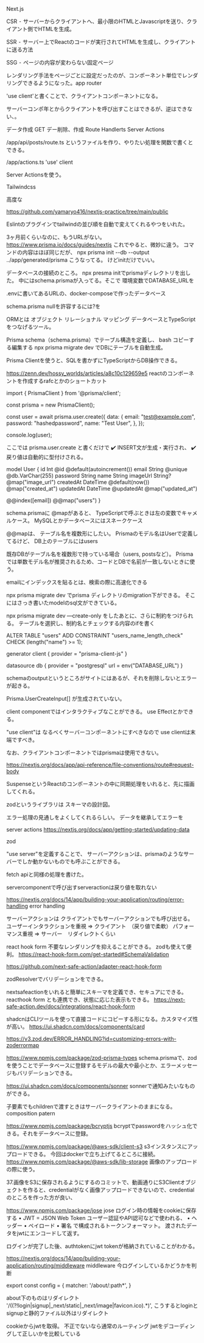 Next.js

CSR
	⁃	サーバーからクライアントへ、最小限のHTMLとJavascriptを送り、クライアント側でHTMLを生成。

SSR
	⁃	サーバー上でReactのコードが実行されてHTMLを生成し、クライアントに送る方法

SSG 
	⁃	ページの内容が変わらない固定ページ


レンダリング手法をページごとに設定だったのが、コンポーネント単位でレンダリングできるようになった。app router


'use client'と書くことで、クライアントコンポーネントになる。

サーバーコンポ年とからクライアントを呼び出すことはできるが、逆はできない、。



データ作成
GET
デー削除、作成
Route Handlerts
Server Actions




/app/api/posts/route.ts
というファイルを作り、やりたい処理を関数で書くとできる。


/app/actions.ts
'use' client



Server Actionsを使う。

Tailwindcss

高度な




https://github.com/yamaryo416/nextjs-practice/tree/main/public

Eslintのプラグインでtailwindの並び順を自動で変えてくれるやつをいれた。

3ヶ月前くらいなのに、もうURLがない。
https://www.prisma.io/docs/guides/nextjs
これでやると、微妙に違う。
コマンドの内容はほぼ同じだが、
npx prisma init --db --output ../app/generated/prisma
こうなってる。
けどinitだけでいい。

データベースの接続のところ。
npx presma initでprismaディレクトリを出した。
中にはschema.prismaが入ってる。そこで
環境変数でDATABASE_URLを





.envに書いてあるURLの、docker-composeで作ったデータベース

schema.prisma
nullを許容するには?を


ORMとは
オブジェクト
リレーショナル
マッピング
データベースとTypeScriptをつなげるツール。

Prisma schema（schema.prisma）でテーブル構造を定義し、
bash
コピーする編集する
npx prisma migrate dev
でDBにテーブルを自動生成。

Prisma Clientを使うと、SQLを書かずにTypeScriptからDB操作できる。

https://zenn.dev/hossy_worlds/articles/a8c10c129659e5
reactのコンポーネントを作成するrafcとかのショートカット

import { PrismaClient } from '@prisma/client';

const prisma = new PrismaClient();

const user = await prisma.user.create({
  data: {
    email: "test@example.com",
    password: "hashedpassword",
    name: "Test User",
  },
});

console.log(user);

ここでは prisma.user.create と書くだけで ✔️ INSERT文が生成・実行され、 ✔️ 戻り値は自動的に型付けされる。

model User {
  id    Int     @id @default(autoincrement())
  email String  @unique @db.VarChar(255)
  password String
  name  String
  imageUrl String? @map("image_url")
  createdAt DateTime @default(now()) @map("created_at")
  updatedAt DateTime @updatedAt @map("updated_at")

  @@index([email])
  @@map("users")
}

schema.prismaに
@mapがあると、
TypeScriptで呼ぶときは左の変数でキャメルケース。
MySQLとかデータベースにはスネークケース

@@mapは、
テーブル名を複数形にしたい。
Prismaのモデル名はUserで定義してるけど、
DB上のテーブルにはusers


既存DBがテーブル名を複数形で持っている場合（users, postsなど）。
Prismaでは単数モデル名が推奨されるため、コードとDBで名前が一致しないときに使う。

emailにインデックスを貼るとは、検索の際に高速化できる



npx prisma migrate dev
でprisma ディレクトリのmigration下ができる。
そこにはさっき書いたmodelのsql文ができている。


npx prisma migrate dev —create-only
をしたあとに、さらに制約をつけられる。
テーブルを選択し、制約名とチェックする内容のifを書く

ALTER TABLE "users" ADD CONSTRAINT "users_name_length_check" CHECK (length("name") >= 1);


generator client {
  provider = "prisma-client-js"
}

datasource db {
  provider = "postgresql"
  url      = env("DATABASE_URL")
}


schemaのoutputというところがサイトにはあるが、それを削除しないとエラーが起きる。

Prisma.UserCreateInput[]
が生成されていない。


client componentではインタラクティブなことができる。
use Effectとかできる。

"use client"は
なるべくサーバーコンポーネントにすべきなので
use clientは末端ですべき。



なお、クライアントコンポーネントではprismaは使用できない。

https://nextjs.org/docs/app/api-reference/file-conventions/route#request-body


SuspenseというReactのコンポーネントの中に同期処理をいれると、先に描画してくれる。

zodというライブラリは
スキーマの設計図。

エラー処理の見通しをよくしてくれるらしい。
データを継承してエラーを


server actions
https://nextjs.org/docs/app/getting-started/updating-data


zod

"use server"を定義することで、
サーバーアクションは、prismaのようなサーバーでしか動かないものでも呼ぶことができる。

fetch apiと同様の処理を書けた。


servercomponentで呼び出すserveractionは戻り値を取れない


https://nextjs.org/docs/14/app/building-your-application/routing/error-handling
error handling



サーバーアクションは
クライアントでもサーバーアクションでも呼び出せる。
ユーザーインタラクションを重視
=> クライアント　（戻り値で柔軟）
パフォーマンス重視
=> サーバー　リダイレクトくらい


react hook form 不要なレンダリングを抑えることができる。
zodも使えて便利。
https://react-hook-form.com/get-started#SchemaValidation

https://github.com/next-safe-action/adapter-react-hook-form

zodResolverでバリデーションをできる。


nextsafeactionをいれると簡単にスキーマを定義でき、セキュアにできる。reacthook form とも連携でき、状態に応じた表示もできる。
https://next-safe-action.dev/docs/integrations/react-hook-form



shadcnはCLIツールを使って直接コードにコピーする形になる。カスタマイズ性が高い。
https://ui.shadcn.com/docs/components/card



https://v3.zod.dev/ERROR_HANDLING?id=customizing-errors-with-zoderrormap


https://www.npmjs.com/package/zod-prisma-types
schema.prismaで、zodを使うことでデータベースに登録するモデルの最大や最小とか、エラーメッセージもバリデーションできる。

https://ui.shadcn.com/docs/components/sonner
sonnerで通知みたいなものができる。

子要素でもchildrenで渡すときはサーバークライアントのままになる。
composition patern

https://www.npmjs.com/package/bcryptjs
bcryptでpasswordをハッシュ化できる。それをデータベースに登録。


https://www.npmjs.com/package/@aws-sdk/client-s3
s3インスタンスにアップロードできる。
今回はdockerで立ち上げてるところに接続。
https://www.npmjs.com/package/@aws-sdk/lib-storage
画像のアップロードの際に使う。


37.画像をS3に保存されるようにするのコミットで、動画通りにS3Clientオブジェクトを作ると、credentialがなく画像アップロードできないので、credentialのところを作った方が良い、

https://www.npmjs.com/package/jose
jose 
ログイン時の情報をcookieに保存する
	•	JWT = JSON Web Token
ユーザー認証やAPI認可などで使われる、
	•	ヘッダー
	•	ペイロード
	•	署名
で構成されるトークンフォーマット。
渡されたデータをjwtにエンコードして返す。

ログインが完了した後、authtokenにjwt tokenが格納されていることがわかる。


https://nextjs.org/docs/14/app/building-your-application/routing/middleware
middleware 今ログインしているかどうかを判断

export const config = {
  matcher: '/about/:path*',
}

about下のものはリダイレクト
    '/((?!login|signup|_next/static|_next/image|favicon.ico).*)',
こうするとloginとsignupと静的ファイル以外はリダイレクト

cookieからjwtを取得。
不正でないなら通常のルーティング
jwtをデコーディングして正しいかを比較している
